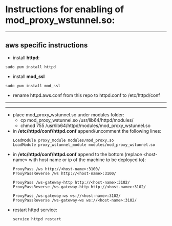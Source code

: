 # Instructions for enabling of mod_proxy_wstunnel.so:

---
  aws specific instructions
---
* install **httpd**:
```
sudo yum install httpd
```
* install **mod_ssl**
```
sudo yum install mod_ssl
```
* rename httpd.aws.conf from this repo to httpd.conf to /etc/httpd/conf

---
---
* place mod_proxy_wstunnel.so under modules folder:
  * cp mod_proxy_wstunnel.so /usr/lib64/httpd/modules/
  * chmod 755 /usr/lib64/httpd/modules/mod_proxy_wstunnel.so
* in **/etc/httpd/conf/httpd.conf** append/uncomment the following lines:
  ```
  LoadModule proxy_module modules/mod_proxy.so
  LoadModule proxy_wstunnel_module modules/mod_proxy_wstunnel.so
  ```
* in **/etc/httpd/conf/httpd.conf** append to the bottom (replace \<host-name\> with host name or ip of the machine to be deployed to):
  ```
  ProxyPass /ws http://<host-name>:3100/
  ProxyPassReverse /ws http://<host-name>:3100/

  ProxyPass /ws-gateway-http http://<host-name>:3102/
  ProxyPassReverse /ws-gateway-http http://<host-name>:3102/

  ProxyPass /ws-gateway-ws ws://<host-name>:3102/
  ProxyPassReverse /ws-gateway-ws ws://<host-name>:3102/
  ```
* restart httpd service:
  ```
  service httpd restart
  ```
